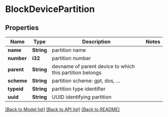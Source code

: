 # BlockDevicePartition

## Properties

Name | Type | Description | Notes
------------ | ------------- | ------------- | -------------
**name** | **String** | partition name | 
**number** | **i32** | partition number | 
**parent** | **String** | devname of parent device to which this partition belongs | 
**scheme** | **String** | partition scheme: gpt, dos, ... | 
**typeid** | **String** | partition type identifier | 
**uuid** | **String** | UUID identifying partition | 


[[Back to Model list]](../README.md#documentation-for-models) [[Back to API list]](../README.md#documentation-for-api-endpoints) [[Back to README]](../README.md)

